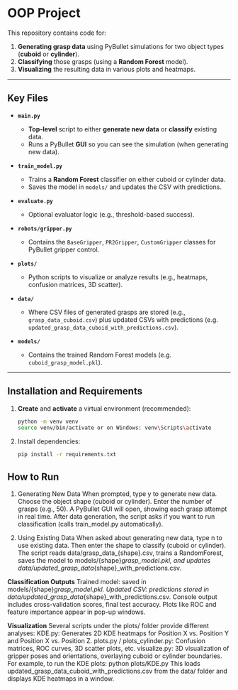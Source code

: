 # OOP Project

This repository contains code for:
1. **Generating grasp data** using PyBullet simulations for two object types (**cuboid** or **cylinder**).
2. **Classifying** those grasps (using a **Random Forest** model).
3. **Visualizing** the resulting data in various plots and heatmaps.

---
## **Key Files**

- **`main.py`**  
  - **Top-level** script to either **generate new data** or **classify** existing data.
  - Runs a PyBullet **GUI** so you can see the simulation (when generating new data).

- **`train_model.py`**  
  - Trains a **Random Forest** classifier on either cuboid or cylinder data.
  - Saves the model in `models/` and updates the CSV with predictions.

- **`evaluate.py`**  
  - Optional evaluator logic (e.g., threshold-based success).

- **`robots/gripper.py`**  
  - Contains the `BaseGripper`, `PR2Gripper`, `CustomGripper` classes for PyBullet gripper control.

- **`plots/`**  
  - Python scripts to visualize or analyze results (e.g., heatmaps, confusion matrices, 3D scatter).

- **`data/`**  
  - Where CSV files of generated grasps are stored (e.g., `grasp_data_cuboid.csv`) plus updated CSVs with predictions (e.g. `updated_grasp_data_cuboid_with_predictions.csv`).

- **`models/`**  
  - Contains the trained Random Forest models (e.g. `cuboid_grasp_model.pkl`).

---

## **Installation and Requirements**

1. **Create** and **activate** a virtual environment (recommended):
   ```bash
   python -m venv venv
   source venv/bin/activate or on Windows: venv\Scripts\activate

2. Install dependencies:
   ```bash
   pip install -r requirements.txt

## **How to Run**


1. Generating New Data
When prompted, type y to generate new data.
Choose the object shape (cuboid or cylinder).
Enter the number of grasps (e.g., 50).
A PyBullet GUI will open, showing each grasp attempt in real time.
After data generation, the script asks if you want to run classification (calls train_model.py automatically).


2. Using Existing Data
When asked about generating new data, type n to use existing data.
Then enter the shape to classify (cuboid or cylinder).
The script reads data/grasp_data_{shape}.csv, trains a RandomForest, saves the model to models/{shape}_grasp_model.pkl, and updates data/updated_grasp_data_{shape}_with_predictions.csv.

**Classification Outputs**
Trained model: saved in models/{shape}_grasp_model.pkl.
Updated CSV: predictions stored in data/updated_grasp_data_{shape}_with_predictions.csv.
Console output includes cross-validation scores, final test accuracy. Plots like ROC and feature importance appear in pop-up windows.

**Visualization**
Several scripts under the plots/ folder provide different analyses:
KDE.py: Generates 2D KDE heatmaps for Position X vs. Position Y and Position X vs. Position Z.
plots.py / plots_cylinder.py: Confusion matrices, ROC curves, 3D scatter plots, etc.
visualize.py: 3D visualization of gripper poses and orientations, overlaying cuboid or cylinder boundaries.
For example, to run the KDE plots:
python plots/KDE.py
This loads updated_grasp_data_cuboid_with_predictions.csv from the data/ folder and displays KDE heatmaps in a window.

